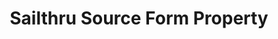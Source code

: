 ---
# -------------------------- #
#     USING THIS TEMPLATE    #
# -------------------------- #

## NEED HELP USING THIS TEMPLATE? SEE:
## https://docs-about-stitch-docs.netlify.com/reference/connect-templates/destination-form-property/
## FOR INSTRUCTIONS & REFERENCE INFO


# -------------------------- #
#        CONTENT TYPE        #
# -------------------------- #

product-type: "connect"
content-type: "api-form"
form-type: "source"
key: "source-form-properties-sailthru-object"


# -------------------------- #
#        OBJECT INFO         #
# -------------------------- #

title: "Sailthru Source Form Property"
api-type: "platform.sailthru"
display-name: "Sailthru"

source-type: "saas"
docs-name: "sailthru" # This should be whatever integration.name is. Ex: LinkedIn Ads is linkedin-ads


# -------------------------- #
#      OBJECT ATTRIBUTES     #
# -------------------------- #

uses-start-date: true

# Only source-specific attributes need to be listed here.
# The following attributes are considered common,
# and therefore don't need to be listed:
# anchor_time, cron_expression, frequency_in_minutes, image_version, start_date 

object-attributes:
  - name: "api_key"
    type: "string"
    required: true
    description: |
      Your {{ form-property.display-name }} API key. Refer to the [{{ form-property.display-name }} documentation]({{ doc-link | append: "#retrieve-api-key-secret" }}) to retrieve this information.
    value: "<YOUR_API_KEY>"

  - name: "api_secret"
    type: "string"
    required: true
    description: |
      Your {{ form-property.display-name }} API secret. Refer to the [{{ form-property.display-name }} documentation]({{ doc-link | append: "#retrieve-api-key-secret" }}) to retrieve this information.
    value: "<YOUR_API_SECRET>"
---